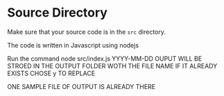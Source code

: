 # Source Directory

Make sure that your source code is in the `src` directory.

The code is written in Javascript using nodejs

Run the command node src/index.js YYYY-MM-DD
OUPUT WILL BE STROED IN THE OUTPUT FOLDER WOTH THE FILE NAME
IF IT ALREADY EXISTS CHOSE y  TO REPLACE

ONE SAMPLE FILE OF OUTPUT IS ALREADY THERE